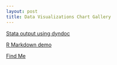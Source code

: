 ```yaml
---
layout: post
title: Data Visualizations Chart Gallery
---
```


[Stata output using dyndoc](stata/hpidyndoc1.html "Stata dyndoc output")

[R Markdown demo](R/Markdown/RMarkdown-Demo.html "R Markdown demo")

[Find Me](content/maps_demo.html)
